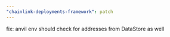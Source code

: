 ```yaml
---
"chainlink-deployments-framework": patch
---
```


fix: anvil env should check for addresses from DataStore as well
